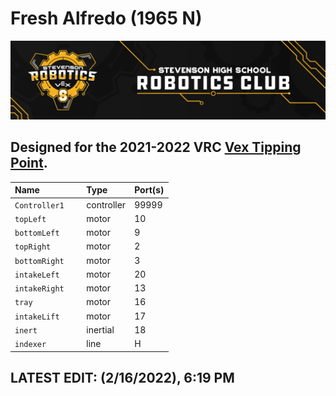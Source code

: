 # Fresh Alfredo (1965 N)
![](./media/Stevenson_vex_logo.png "Stevenson Robotics 2021-2022")
## Designed for the 2021-2022 VRC [Vex Tipping Point](https://www.vexrobotics.com/v5/competition/vrc-current-game).


|Name            | Type       | Port(s)  |
|:---------------|:-----------|:---------|
|`Controller1   `| controller |   99999  |
|`topLeft       `| motor      | 10       |
|`bottomLeft    `| motor      | 9        |
|`topRight      `| motor      | 2        |
|`bottomRight   `| motor      | 3        |
|`intakeLeft    `| motor      | 20       |
|`intakeRight   `| motor      | 13       |
|`tray          `| motor      | 16       |
|`intakeLift    `| motor      | 17       |
|`inert         `| inertial   | 18       |
|`indexer       `| line       | H        |


## LATEST EDIT: (2/16/2022), 6:19 PM